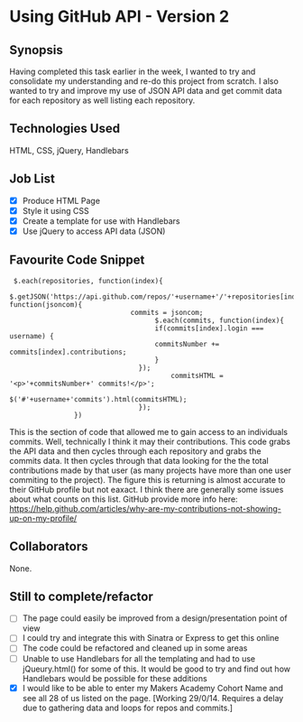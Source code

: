 Using GitHub API - Version 2
=======================

## Synopsis

Having completed this task earlier in the week, I wanted to try and consolidate my understanding and re-do this project from scratch. I also wanted to try and improve my use of JSON API data and get commit data for each repository as well listing each repository.

## Technologies Used

HTML, CSS, jQuery, Handlebars

## Job List

- [x] Produce HTML Page
- [x] Style it using CSS
- [x] Create a template for use with Handlebars
- [x] Use jQuery to access API data (JSON)

## Favourite Code Snippet

```
 $.each(repositories, function(index){
								$.getJSON('https://api.github.com/repos/'+username+'/'+repositories[index].name+'/contributors', function(jsoncom){
	    					  commits = jsoncom;                  
	    					 	 	$.each(commits, function(index){
	    					  		if(commits[index].login === username) {
	    					  		commitsNumber += commits[index].contributions;
	    					  		}
	    					  	});
	    								commitsHTML = '<p>'+commitsNumber+' commits!</p>';	
	          					$('#'+username+'commits').html(commitsHTML);
	  							}); 
	          	})
```
This is the section of code that allowed me to gain access to an individuals commits. Well, technically I think it may their contributions. This code grabs the API data and then cycles through each repository and grabs the commits data. It then cycles through that data looking for the the total contributions made by that user (as many projects have more than one user commiting to the project).
The figure this is returning is almost accurate to their GitHub profile but not eaxact. I think there are generally some issues about what counts on this list. GitHub provide more info here: https://help.github.com/articles/why-are-my-contributions-not-showing-up-on-my-profile/

## Collaborators

None.

## Still to complete/refactor

- [ ] The page could easily be improved from a design/presentation point of view
- [ ] I could try and integrate this with Sinatra or Express to get this online
- [ ] The code could be refactored and cleaned up in some areas
- [ ] Unable to use Handlebars for all the templating and had to use jQueury.html() for some of this. It would be good to try and find out how Handlebars would be possible for these additions
- [x] I would like to be able to enter my Makers Academy Cohort Name and see all 28 of us listed on the page. [Working 29/0/14. Requires a delay due to gathering data and loops for repos and commits.]